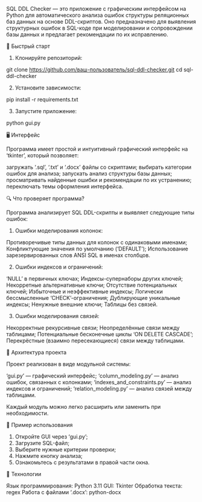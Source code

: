 SQL DDL Checker — это приложение с графическим интерфейсом на Python для автоматического анализа ошибок структуры реляционных баз данных на основе DDL-скриптов. Оно предназначено для выявления 
структурных ошибок в SQL-коде при моделировании и сопровождении базы данных и предлагает рекомендации по их исправлению.

🚀 Быстрый старт

1. Клонируйте репозиторий:

git clone https://github.com/ваш-пользователь/sql-ddl-checker.git
cd sql-ddl-checker

2. Установите зависимости:

pip install -r requirements.txt

3. Запустите приложение:

python gui.py

🖥️ Интерфейс

Программа имеет простой и интуитивный графический интерфейс на ‘tkinter’, который позволяет:

 загружать ‘.sql’, ‘.txt’ и ‘.docx’ файлы со скриптами;
 выбирать категории ошибок для анализа;
 запускать анализ структуры базы данных;
 просматривать найденные ошибки и рекомендации по их устранению;
 переключать темы оформления интерфейса.

 🔍 Что проверяет программа?

Программа анализирует SQL DDL-скрипты и выявляет следующие типы ошибок:

 1. Ошибки моделирования колонок:

 Противоречивые типы данных для колонок с одинаковыми именами;
 Конфликтующие значения по умолчанию (‘DEFAULT’);
 Использование зарезервированных слов ANSI SQL в именах столбцов.

 2. Ошибки индексов и ограничений:

 ‘NULL’ в первичных ключах;
 Индексы-супернаборы других ключей;
 Некорретные альтернативные ключи;
 Отсутствие потенциальных ключей;
 Избыточные и неэффективные индексы;
 Логически бессмысленные ‘CHECK’-ограничения;
 Дублирующие уникальные индексы;
 Ненужные внешние ключи;
 Таблицы без связей.

 3. Ошибки моделирования связей:

 Некорректные рекурсивные связи;
 Неопределённые связи между таблицами;
 Потенциальные бесконечные циклы ‘ON DELETE CASCADE’;
 Перекрёстные (взаимно пересекающиеся) связи между таблицами.

 🧱 Архитектура проекта

Проект реализован в виде модульной системы:

 ‘gui.py’ — графический интерфейс;
 ‘column_modeling.py’ — анализ ошибок, связанных с колонками;
 ‘indexes_and_constraints.py’ — анализ индексов и ограничений;
 ‘relation_modeling.py’ — анализ связей между таблицами.

Каждый модуль можно легко расширить или заменить при необходимости.

 📁 Пример использования

1. Откройте GUI через ‘gui.py’;
2. Загрузите SQL-файл;
3. Выберите нужные критерии проверки;
4. Нажмите кнопку анализа;
5. Ознакомьтесь с результатами в правой части окна.


 🔧 Технологии

 Язык программирования: Python 3.11
 GUI: Tkinter
 Обработка текста: regex
 Работа с файлами ‘.docx’: python-docx
